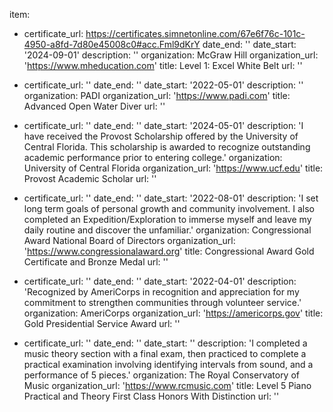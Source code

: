 item:
  - certificate_url: https://certificates.simnetonline.com/67e6f76c-101c-4950-a8fd-7d80e45008c0#acc.Fml9dKrY
    date_end: ''
    date_start: '2024-09-01'
    description: ''
    organization: McGraw Hill
    organization_url: 'https://www.mheducation.com'
    title: Level 1: Excel White Belt
    url: ''

  - certificate_url: ''
    date_end: ''
    date_start: '2022-05-01'
    description: ''
    organization: PADI
    organization_url: 'https://www.padi.com'
    title: Advanced Open Water Diver
    url: ''

  - certificate_url: ''
    date_end: ''
    date_start: '2024-05-01'
    description: 'I have received the Provost Scholarship offered by the University of Central Florida. This scholarship is awarded to recognize outstanding academic performance prior to entering college.'
    organization: University of Central Florida
    organization_url: 'https://www.ucf.edu'
    title: Provost Academic Scholar
    url: ''

  - certificate_url: ''
    date_end: ''
    date_start: '2022-08-01'
    description: 'I set long term goals of personal growth and community involvement. I also completed an Expedition/Exploration to immerse myself and leave my daily routine and discover the unfamiliar.'
    organization: Congressional Award National Board of Directors
    organization_url: 'https://www.congressionalaward.org'
    title: Congressional Award Gold Certificate and Bronze Medal
    url: ''

  - certificate_url: ''
    date_end: ''
    date_start: '2022-04-01'
    description: 'Recognized by AmeriCorps in recognition and appreciation for my commitment to strengthen communities through volunteer service.'
    organization: AmeriCorps
    organization_url: 'https://americorps.gov'
    title: Gold Presidential Service Award
    url: ''

  - certificate_url: ''
    date_end: ''
    date_start: ''
    description: 'I completed a music theory section with a final exam, then practiced to complete a practical examination involving identifying intervals from sound, and a performance of 5 pieces.'
    organization: The Royal Conservatory of Music
    organization_url: 'https://www.rcmusic.com'
    title: Level 5 Piano Practical and Theory First Class Honors With Distinction
    url: ''
